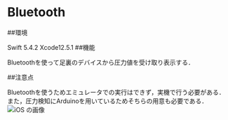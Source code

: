 # Bluetooth
##環境

Swift 5.4.2
Xcode12.5.1
##機能

Bluetoothを使って足裏のデバイスから圧力値を受け取り表示する．

##注意点

Bluetoothを使うためエミュレータでの実行はできず，実機で行う必要がある．
また，圧力検知にArduinoを用いているためそちらの用意も必要である．
![iOS の画像](https://user-images.githubusercontent.com/87361636/150345785-0f44d398-5ef5-4471-ae83-fbddd9bc0b3e.jpg)
